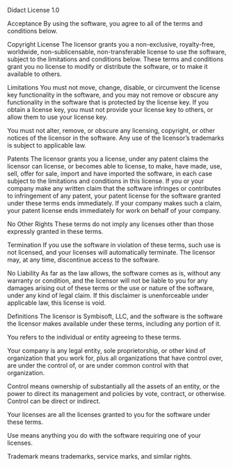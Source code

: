 Didact License 1.0

Acceptance
By using the software, you agree to all of the terms and conditions below.

Copyright License
The licensor grants you a non-exclusive, royalty-free, worldwide, non-sublicensable, non-transferable license to use the software, subject to the limitations and conditions below. These terms and conditions grant you no license to modify or distribute the software, or to make it available to others.

Limitations
You must not move, change, disable, or circumvent the license key functionality in the software, and you may not remove or obscure any functionality in the software that is protected by the license key. If you obtain a license key, you must not provide your license key to others, or allow them to use your license key.

You must not alter, remove, or obscure any licensing, copyright, or other notices of the licensor in the software. Any use of the licensor’s trademarks is subject to applicable law.

Patents
The licensor grants you a license, under any patent claims the licensor can license, or becomes able to license, to make, have made, use, sell, offer for sale, import and have imported the software, in each case subject to the limitations and conditions in this license. If you or your company make any written claim that the software infringes or contributes to infringement of any patent, your patent license for the software granted under these terms ends immediately. If your company makes such a claim, your patent license ends immediately for work on behalf of your company.

No Other Rights
These terms do not imply any licenses other than those expressly granted in these terms.

Termination
If you use the software in violation of these terms, such use is not licensed, and your licenses will automatically terminate. The licensor may, at any time, discontinue access to the software.

No Liability
As far as the law allows, the software comes as is, without any warranty or condition, and the licensor will not be liable to you for any damages arising out of these terms or the use or nature of the software, under any kind of legal claim. If this disclaimer is unenforceable under applicable law, this license is void.

Definitions
The licensor is Symbisoft, LLC, and the software is the software the licensor makes available under these terms, including any portion of it.

You refers to the individual or entity agreeing to these terms.

Your company is any legal entity, sole proprietorship, or other kind of organization that you work for, plus all organizations that have control over, are under the control of, or are under common control with that organization. 

Control means ownership of substantially all the assets of an entity, or the power to direct its management and policies by vote, contract, or otherwise. Control can be direct or indirect.

Your licenses are all the licenses granted to you for the software under these terms.

Use means anything you do with the software requiring one of your licenses.

Trademark means trademarks, service marks, and similar rights.